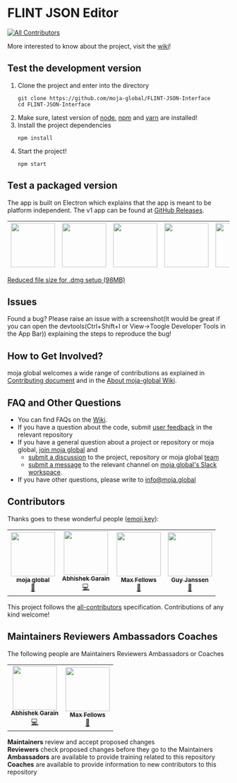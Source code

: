 # FLINT JSON Editor 
[![All Contributors](https://img.shields.io/badge/all_contributors-1-orange.svg?style=flat-square)](#contributors)

More interested to know about the project, visit the [wiki](https://github.com/moja-global/GSoC.FLINT.JSON_Interface/wiki/Google-Summer-of-Code%2720-documentation-by-Abhishek-Garain)!

## Test the development version
1. Clone the project and enter into the directory
    ```
    git clone https://github.com/moja-global/FLINT-JSON-Interface
    cd FLINT-JSON-Interface
    ```
2. Make sure, latest version of [node](https://nodejs.org/), [npm](https://www.npmjs.com/) and [yarn](https://yarnpkg.com/) are installed!
3. Install the project dependencies
    ```
    npm install
    ```
4. Start the project!
    ```
    npm start
    ```

## Test a packaged version
The app is built on Electron which explains that the app is meant to be platform independent. The v1 app can be found at [GitHub Releases](https://github.com/moja-global/GSoC.FLINT.JSON_Interface/releases/tag/v1.0.0).

| [<img src="https://upload.wikimedia.org/wikipedia/commons/thumb/5/5f/Windows_logo_-_2012.svg/480px-Windows_logo_-_2012.svg.png" width=100 />](https://github.com/moja-global/GSoC.FLINT.JSON_Interface/releases/download/v1.0.0/flint_json_editor-1.0.0.Setup.exe) | [<img src="https://upload.wikimedia.org/wikipedia/commons/thumb/a/ab/Logo-ubuntu_cof-orange-hex.svg/1024px-Logo-ubuntu_cof-orange-hex.svg.png" width=100 />](https://github.com/moja-global/GSoC.FLINT.JSON_Interface/releases/download/v1.0.0/flint-json-editor_1.0.0_amd64.deb)  | [<img src="https://upload.wikimedia.org/wikipedia/commons/thumb/3/3f/Fedora_logo.svg/1024px-Fedora_logo.svg.png" width=100 />](https://github.com/moja-global/GSoC.FLINT.JSON_Interface/releases/download/v1.0.0/flint_json_editor-1.0.0-1.x86_64.rpm)  | [<img src="https://upload.wikimedia.org/wikipedia/commons/7/71/Finder_icon_macOS_Yosemite.png" width=100 /> ](https://github.com/moja-global/GSoC.FLINT.JSON_Interface/releases/download/v1.0.0/FLINT_JSON_Editor.dmg) | [<img src="https://cdn.pixabay.com/photo/2018/09/12/02/52/file-icon-3671167_960_720.png" width=100 />](https://github.com/moja-global/GSoC.FLINT.JSON_Interface/releases/download/v1.0.0/flint_json_editor-darwin-x64-1.0.0.zip) |
|---|---|---|---|---|

[Reduced file size for .dmg setup (98MB)](https://drive.google.com/file/d/16a2WeVGKa04LnAL9ZQ2zzFgFkyc5Yl1L/view?usp=sharing "Download link for .dmg file")
## Issues
Found a bug? Please raise an issue with a screenshot(It would be great if you can open the devtools(Ctrl+Shift+I or View->Toogle Developer Tools in the App Bar)) explaining the steps to reproduce the bug!

## How to Get Involved?  

moja global welcomes a wide range of contributions as explained in [Contributing document](https://github.com/moja-global/About-moja-global/blob/master/CONTRIBUTING.md) and in the [About moja-global Wiki](https://github.com/moja-global/.github/wiki).  

  
## FAQ and Other Questions  

* You can find FAQs on the [Wiki](https://github.com/moja.global/.github/wiki).  
* If you have a question about the code, submit [user feedback](https://github.com/moja-global/About-moja-global/blob/master/Contributing/How-to-Provide-User-Feedback.md) in the relevant repository  
* If you have a general question about a project or repository or moja global, [join moja global](https://github.com/moja-global/About-moja-global/blob/master/Contributing/How-to-Join-moja-global.md) and 
    * [submit a discussion](https://help.github.com/en/articles/about-team-discussions) to the project, repository or moja global [team](https://github.com/orgs/moja-global/teams)
    * [submit a message](https://get.slack.help/hc/en-us/categories/200111606#send-messages) to the relevant channel on [moja global's Slack workspace](mojaglobal.slack.com). 
* If you have other questions, please write to info@moja.global   
  

## Contributors

Thanks goes to these wonderful people ([emoji key](https://allcontributors.org/docs/en/emoji-key)):

<!-- ALL-CONTRIBUTORS-LIST:START - Do not remove or modify this section -->
<!-- prettier-ignore-start -->
<!-- markdownlint-disable -->
<table>
  <tr>
    <td align="center"><a href="http://moja.global"><img src="https://avatars1.githubusercontent.com/u/19564969?v=4" width="100px;" alt=""/><br /><sub><b>moja global</b></sub></a><br /><a href="#projectManagement-moja-global" title="Project Management">📆</a></td>
    <td align="center"><a href="http://abhi-blogs.web.app"><img src="https://avatars1.githubusercontent.com/u/36303692?v=4" width="100px;" alt=""/><br /><sub><b>Abhishek Garain</b></sub></a><br /><a href="https://github.com/moja-global/GSoC.FLINT.JSON_Interface/commits?author=abhi211199" title="Code">💻</a></td>
    <td align="center"><a href="https://github.com/mfellows"><img src="https://avatars0.githubusercontent.com/u/8548157?v=4" width="100px;" alt=""/><br /><sub><b>Max Fellows</b></sub></a><br /><a href="https://github.com/moja-global/GSoC.FLINT.JSON_Interface/pulls?q=is%3Apr+reviewed-by%3Amfellows" title="Reviewed Pull Requests">👀</a></td>
    <td align="center"><a href="https://github.com/gmajan"><img src="https://avatars0.githubusercontent.com/u/8733319?v=4" width="100px;" alt=""/><br /><sub><b>Guy Janssen</b></sub></a><br /><a href="https://github.com/moja-global/GSoC.FLINT.JSON_Interface/pulls?q=is%3Apr+reviewed-by%3Agmajan" title="Reviewed Pull Requests">👀</a></td>
  </tr>
</table>

<!-- markdownlint-enable -->
<!-- prettier-ignore-end -->
<!-- ALL-CONTRIBUTORS-LIST:END -->

This project follows the [all-contributors](https://github.com/all-contributors/all-contributors) specification. Contributions of any kind welcome!


## Maintainers Reviewers Ambassadors Coaches

The following people are Maintainers Reviewers Ambassadors or Coaches  
<table><tr>
  <td align="center"><a href="http://abhi-blogs.web.app"><img src="https://avatars1.githubusercontent.com/u/36303692?v=4" width="100px;" alt=""/><br /><sub><b>Abhishek Garain</b></sub></a><br /><a href="https://github.com/moja-global/GSoC.FLINT.JSON_Interface/commits?author=abhi211199" title="Code">💻</a></td>
    <td align="center"><a href="https://github.com/mfellows"><img src="https://avatars0.githubusercontent.com/u/8548157?v=4" width="100px;" alt=""/><br /><sub><b>Max Fellows</b></sub></a><br /><a href="https://github.com/moja-global/GSoC.FLINT.JSON_Interface/pulls?q=is%3Apr+reviewed-by%3Amfellows" title="Reviewed Pull Requests">👀</a></td>  
</tr>
</table>

**Maintainers** review and accept proposed changes  
**Reviewers** check proposed changes before they go to the Maintainers  
**Ambassadors** are available to provide training related to this repository  
**Coaches** are available to provide information to new contributors to this repository  
